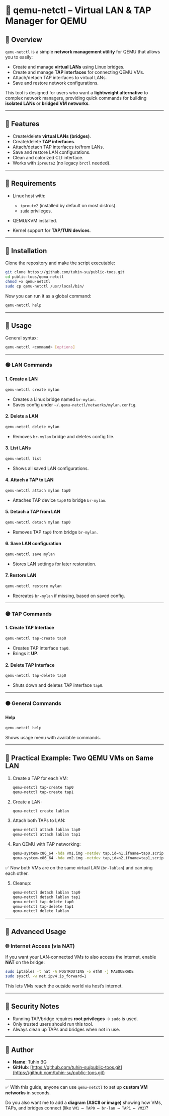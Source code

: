 # 📘 qemu-netctl – Virtual LAN & TAP Manager for QEMU

## 🔹 Overview

`qemu-netctl` is a simple **network management utility** for QEMU that allows you to easily:

* Create and manage **virtual LANs** using Linux bridges.
* Create and manage **TAP interfaces** for connecting QEMU VMs.
* Attach/detach TAP interfaces to virtual LANs.
* Save and restore network configurations.

This tool is designed for users who want a **lightweight alternative** to complex network managers, providing quick commands for building **isolated LANs** or **bridged VM networks**.

---

## 🔹 Features

* Create/delete **virtual LANs (bridges)**.
* Create/delete **TAP interfaces**.
* Attach/detach TAP interfaces to/from LANs.
* Save and restore LAN configurations.
* Clean and colorized CLI interface.
* Works with `iproute2` (no legacy `brctl` needed).

---

## 🔹 Requirements

* Linux host with:

  * `iproute2` (installed by default on most distros).
  * `sudo` privileges.
* QEMU/KVM installed.
* Kernel support for **TAP/TUN devices**.

---

## 🔹 Installation

Clone the repository and make the script executable:

```bash
git clone https://github.com/tuhin-su/public-toos.git
cd public-toos/qemu-netctl
chmod +x qemu-netctl
sudo cp qemu-netctl /usr/local/bin/
```

Now you can run it as a global command:

```bash
qemu-netctl help
```

---

## 🔹 Usage

General syntax:

```bash
qemu-netctl <command> [options]
```

---

### 🟢 LAN Commands

#### 1. Create a LAN

```bash
qemu-netctl create mylan
```

* Creates a Linux bridge named `br-mylan`.
* Saves config under `~/.qemu-netctl/networks/mylan.config`.

#### 2. Delete a LAN

```bash
qemu-netctl delete mylan
```

* Removes `br-mylan` bridge and deletes config file.

#### 3. List LANs

```bash
qemu-netctl list
```

* Shows all saved LAN configurations.

#### 4. Attach a TAP to LAN

```bash
qemu-netctl attach mylan tap0
```

* Attaches TAP device `tap0` to bridge `br-mylan`.

#### 5. Detach a TAP from LAN

```bash
qemu-netctl detach mylan tap0
```

* Removes TAP `tap0` from bridge `br-mylan`.

#### 6. Save LAN configuration

```bash
qemu-netctl save mylan
```

* Stores LAN settings for later restoration.

#### 7. Restore LAN

```bash
qemu-netctl restore mylan
```

* Recreates `br-mylan` if missing, based on saved config.

---

### 🟣 TAP Commands

#### 1. Create TAP Interface

```bash
qemu-netctl tap-create tap0
```

* Creates TAP interface `tap0`.
* Brings it **UP**.

#### 2. Delete TAP Interface

```bash
qemu-netctl tap-delete tap0
```

* Shuts down and deletes TAP interface `tap0`.

---

### 🟠 General Commands

#### Help

```bash
qemu-netctl help
```

Shows usage menu with available commands.

---

## 🔹 Practical Example: Two QEMU VMs on Same LAN

1. Create a TAP for each VM:

   ```bash
   qemu-netctl tap-create tap0
   qemu-netctl tap-create tap1
   ```

2. Create a LAN:

   ```bash
   qemu-netctl create lablan
   ```

3. Attach both TAPs to LAN:

   ```bash
   qemu-netctl attach lablan tap0
   qemu-netctl attach lablan tap1
   ```

4. Run QEMU with TAP networking:

   ```bash
   qemu-system-x86_64 -hda vm1.img -netdev tap,id=n1,ifname=tap0,script=no,downscript=no -device e1000,netdev=n1
   qemu-system-x86_64 -hda vm2.img -netdev tap,id=n2,ifname=tap1,script=no,downscript=no -device e1000,netdev=n2
   ```

✅ Now both VMs are on the same virtual LAN (`br-lablan`) and can ping each other.

5. Cleanup:

   ```bash
   qemu-netctl detach lablan tap0
   qemu-netctl detach lablan tap1
   qemu-netctl tap-delete tap0
   qemu-netctl tap-delete tap1
   qemu-netctl delete lablan
   ```

---

## 🔹 Advanced Usage

### 🌐 Internet Access (via NAT)

If you want your LAN-connected VMs to also access the internet, enable **NAT** on the bridge:

```bash
sudo iptables -t nat -A POSTROUTING -o eth0 -j MASQUERADE
sudo sysctl -w net.ipv4.ip_forward=1
```

This lets VMs reach the outside world via host’s internet.

---

## 🔹 Security Notes

* Running TAP/bridge requires **root privileges** → `sudo` is used.
* Only trusted users should run this tool.
* Always clean up TAPs and bridges when not in use.

---

## 🔹 Author

* **Name**: Tuhin BG
* **GitHub**: [https://github.com/tuhin-su/public-toos.git](https://github.com/tuhin-su/public-toos.git)

---

✅ With this guide, anyone can use `qemu-netctl` to set up **custom VM networks** in seconds.

Do you also want me to add a **diagram (ASCII or image)** showing how VMs, TAPs, and bridges connect (like `VM1 ↔ TAP0 ↔ br-lan ↔ TAP1 ↔ VM2`)?
